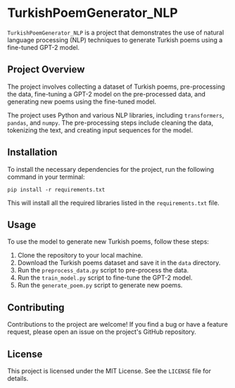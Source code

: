 # TurkishPoemGenerator_NLP

`TurkishPoemGenerator_NLP` is a project that demonstrates the use of natural language processing (NLP) techniques to generate Turkish poems using a fine-tuned GPT-2 model.

## Project Overview

The project involves collecting a dataset of Turkish poems, pre-processing the data, fine-tuning a GPT-2 model on the pre-processed data, and generating new poems using the fine-tuned model.

The project uses Python and various NLP libraries, including `transformers`, `pandas`, and `numpy`. The pre-processing steps include cleaning the data, tokenizing the text, and creating input sequences for the model.

## Installation

To install the necessary dependencies for the project, run the following command in your terminal:

```pip install -r requirements.txt```

This will install all the required libraries listed in the `requirements.txt` file.

## Usage

To use the model to generate new Turkish poems, follow these steps:

1. Clone the repository to your local machine.
2. Download the Turkish poems dataset and save it in the `data` directory.
3. Run the `preprocess_data.py` script to pre-process the data.
4. Run the `train_model.py` script to fine-tune the GPT-2 model.
5. Run the `generate_poem.py` script to generate new poems.

## Contributing

Contributions to the project are welcome! If you find a bug or have a feature request, please open an issue on the project's GitHub repository.

## License

This project is licensed under the MIT License. See the `LICENSE` file for details.
